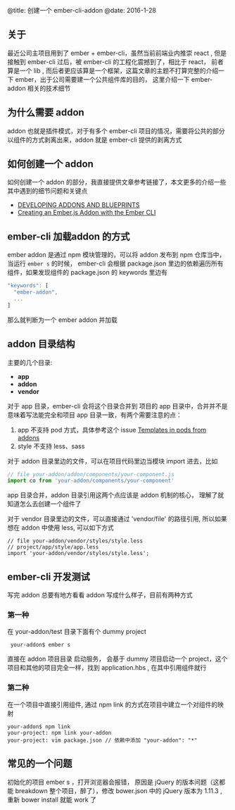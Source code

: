 @title: 创建一个 ember-cli-addon
@date: 2016-1-28

## 关于

最近公司主项目用到了 ember + ember-cli，虽然当前前端业内推崇 react , 但是接触到 ember-cli 过后，被 ember-cli 的工程化震撼到了，相比于 react， 前者算是一个 lib , 而后者更应该算是一个框架，这篇文章的主题不打算完整的介绍一下 ember，出于公司需要建一个公共组件库的目的， 这里介绍一下 ember-addon 相关的技术细节 

## 为什么需要 addon

addon 也就是插件模式，对于有多个 ember-cli 项目的情况，需要将公共的部分以组件的方式剥离出来，addon 就是 ember-cli 提供的剥离方式

## 如何创建一个 addon 

如何创建一个 addon 的部分，我直接提供文章参考链接了，本文更多的介绍一些其中遇到的细节问题和关键点

- [DEVELOPING ADDONS AND BLUEPRINTS](http://ember-cli.com/extending/#developing-addons-and-blueprints)
- [Creating an Ember.js Addon with the Ember CLI](http://johnotander.com/ember/2014/12/14/creating-an-emberjs-addon-with-the-ember-cli/)


## ember-cli 加载addon 的方式 

ember addon 是通过 npm 模块管理的，可以将 addon 发布到 npm 仓库当中， 当运行 `ember s` 的时候， ember-cli 会根据 package.json 里边的依赖遍历所有组件，如果发现组件的 package.json 的 keywords 里边有 

```javascript
"keywords": [
  "ember-addon",
  ...
]
```

那么就判断为一个 ember addon 并加载

## addon 目录结构 

主要的几个目录:

- **app**
- **addon**
- **vendor** 

对于 app 目录，ember-cli 会将这个目录合并到 项目的 app 目录中，合并并不是意味着写法能完全和项目 app 目录一致，有两个需要注意的点：

1. app 不支持 pod 方式，具体参考这个 issue [Templates in pods from addons ](https://github.com/ember-cli/ember-cli/issues/1634) 
2. style 不支持 less、sass 

对于 addon 目录里边的文件，可以在项目代码里边当模块 import 进去，比如

```javascript
// file your-addon/addon/components/your-component.js
import co from 'your-addon/components/your-component'
```

app 目录合并，addon 目录引用这两个点应该是 addon 机制的核心， 理解了就知道怎么去创建一个组件了 

对于 vendor 目录里边的文件，可以直接通过  'vendor/file' 的路径引用, 所以如果想在 addon 中使用 less, 可以如下方式 

```less
// file your-addon/vendor/styles/style.less
// project/app/style/app.less
import 'your-addon/vendor/styles/style.less';
```


## ember-cli 开发测试

写完 addon 总要有地方看看 addon 写成什么样子，目前有两种方式

### 第一种

在 your-addon/test 目录下面有个 dummy project 
```shell
 your-addon$ ember s
```
直接在 addon 项目目录 启动服务， 会基于 dummy 项目启动一个 project，这个项目和其他的项目完全一样，找到 application.hbs , 在其中引用组件就行  

### 第二种 

在一个项目中直接引用组件, 通过 npm link 的方式在项目中建立一个对组件的映射

```shell
your-addon$ npm link
your-project: npm link your-addon
your-project: vim package.json // 依赖中添加 "your-addon": "*"
```


## 常见的一个问题 

初始化的项目 ember s ，打开浏览器会报错， 原因是 jQuery 的版本问题（这都能 breakdown 整个项目，醉了），修改 bower.json 中的 jQuery 版本为 1.11.3 , 重新 bower install 就能 work 了








